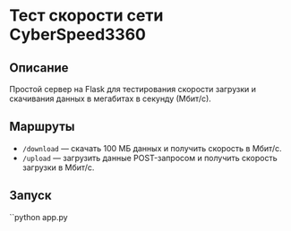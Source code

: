 # Тест скорости сети CyberSpeed3360

## Описание
Простой сервер на Flask для тестирования скорости загрузки и скачивания данных в мегабитах в секунду (Мбит/с).

## Маршруты
- `/download` — скачать 100 МБ данных и получить скорость в Мбит/с.
- `/upload` — загрузить данные POST-запросом и получить скорость загрузки в Мбит/с.

## Запуск
``python app.py
